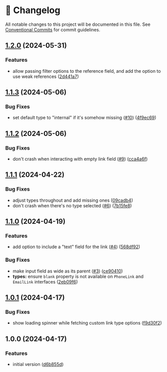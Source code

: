 <!-- markdownlint-disable --><!-- textlint-disable -->

# 📓 Changelog

All notable changes to this project will be documented in this file. See
[Conventional Commits](https://conventionalcommits.org) for commit guidelines.

## [1.2.0](https://github.com/winteragency/sanity-plugin-link-field/compare/v1.1.3...v1.2.0) (2024-05-31)

### Features

- allow passing filter options to the reference field, and add the option to use weak references ([2d441a7](https://github.com/winteragency/sanity-plugin-link-field/commit/2d441a7f9fcb0fd053407f242d5ed2b58813629a))

## [1.1.3](https://github.com/winteragency/sanity-plugin-link-field/compare/v1.1.2...v1.1.3) (2024-05-06)

### Bug Fixes

- set default type to "internal" if it's somehow missing ([#10](https://github.com/winteragency/sanity-plugin-link-field/issues/10)) ([4f9ec69](https://github.com/winteragency/sanity-plugin-link-field/commit/4f9ec698d309447e99586dc887824ae0e488e601))

## [1.1.2](https://github.com/winteragency/sanity-plugin-link-field/compare/v1.1.1...v1.1.2) (2024-05-06)

### Bug Fixes

- don't crash when interacting with empty link field ([#9](https://github.com/winteragency/sanity-plugin-link-field/issues/9)) ([cca4a6f](https://github.com/winteragency/sanity-plugin-link-field/commit/cca4a6f534ed5dd67089e27bc70970da8424af25))

## [1.1.1](https://github.com/winteragency/sanity-plugin-link-field/compare/v1.1.0...v1.1.1) (2024-04-22)

### Bug Fixes

- adjust types throughout and add missing ones ([09cadb4](https://github.com/winteragency/sanity-plugin-link-field/commit/09cadb4c31d19f4b8d7e97e47fe6f0be53b7d1d7))
- don't crash when there's no type selected ([#6](https://github.com/winteragency/sanity-plugin-link-field/issues/6)) ([7b15fe8](https://github.com/winteragency/sanity-plugin-link-field/commit/7b15fe805d9e6dbfc3351ffc8773ae50c2681989))

## [1.1.0](https://github.com/winteragency/sanity-plugin-link-field/compare/v1.0.1...v1.1.0) (2024-04-19)

### Features

- add option to include a "text" field for the link ([#4](https://github.com/winteragency/sanity-plugin-link-field/issues/4)) ([568df92](https://github.com/winteragency/sanity-plugin-link-field/commit/568df927779cadc67f8ed58360da755ecf2bfd26))

### Bug Fixes

- make input field as wide as its parent ([#3](https://github.com/winteragency/sanity-plugin-link-field/issues/3)) ([ce90410](https://github.com/winteragency/sanity-plugin-link-field/commit/ce90410cafcd89229189bda6a1797dfc9b832a58))
- **types:** ensure `blank` property is not available on `PhoneLink` and `EmailLink` interfaces ([2eb09f6](https://github.com/winteragency/sanity-plugin-link-field/commit/2eb09f64c422cf45cbfa7acde080dc0788dab1a0))

## [1.0.1](https://github.com/winteragency/sanity-plugin-link-field/compare/v1.0.0...v1.0.1) (2024-04-17)

### Bug Fixes

- show loading spinner while fetching custom link type options ([f9d30f2](https://github.com/winteragency/sanity-plugin-link-field/commit/f9d30f26166dba90f62a5b305264ae1280eec67f))

## 1.0.0 (2024-04-17)

### Features

- initial version ([d6b855d](https://github.com/winteragency/sanity-plugin-link-field/commit/d6b855dca442e0cb142d145fc436c281b2c9abdc))
